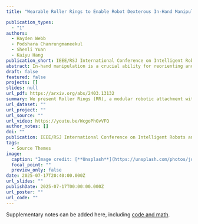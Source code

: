 ```yaml
---
title: "Wearable Roller Rings to Enable Robot Dexterous In-Hand Manipulation through Active Surfaces"

publication_types:
  - "1"
authors:
  - Hayden Webb
  - Podshara Chanrungmaneekul
  - Shenli Yuan
  - Kaiyu Hang
publication_short: IEEE/RSJ International Conference on Intelligent Robots and Systems (IROS)
abstract: In-hand manipulation is a crucial ability for reorienting and repositioning objects within grasps. The main challenges are not only the complexity in the computational models, but also the risks of grasp instability caused by active finger motions, such as rolling, sliding, breaking, and remaking contacts. Based on the idea of manipulation without lifting a finger, this paper presents the development of Roller Rings (RR), a modular robotic attachment with active surfaces that is wearable by both robot and human hands. By installing and angling the RRs on grasping systems, such that their spatial motions are not co-linear, we derive a general differential motion model for the object actuated by the active surfaces. Our motion model shows that complete in-hand manipulation skill sets can be provided by as few as only 2 RRs through non-holonomic object motions, while more RRs can enable enhanced manipulation dexterity with fewer motion constraints. Through extensive experiments, we wear RRs on both a robot hand and a human hand to evaluate their manipulation capabilities, and show that the RRs can be employed to manipulate arbitrary object shapes to provide dexterous in-hand manipulation.
draft: false
featured: false
projects: []
slides: null
url_pdf: https://arxiv.org/abs/2403.13132
summary: We present Roller Rings (RR), a modular robotic attachment with active surfaces that enables dexterous in-hand manipulation when worn by robot and human hands. By angling the RRs such that their motions are not co-linear, we derive a general differential motion model showing that complete manipulation skill sets can be achieved with as few as 2 RRs through non-holonomic object motions. More RRs enhance dexterity with fewer constraints. Experiments on robot and human hands validate the RRs' capability to manipulate arbitrary object shapes and provide dexterous in-hand manipulation.
url_dataset: ""
url_project: ""
url_source: ""
url_video: https://youtu.be/WcgoPhGvVFQ
author_notes: []
doi: ""
publication: IEEE/RSJ International Conference on Intelligent Robots and Systems (IROS)
tags:
  - Source Themes
image:
  caption: "Image credit: [**Unsplash**](https://unsplash.com/photos/jdD8gXaTZsc)"
  focal_point: ""
  preview_only: false
date: 2025-07-17T20:40:00.000Z
url_slides: ""
publishDate: 2025-07-17T00:00:00.000Z
url_poster: ""
url_code: ""
---
```


Supplementary notes can be added here, including [code and math](https://wowchemy.com/docs/content/writing-markdown-latex/).
